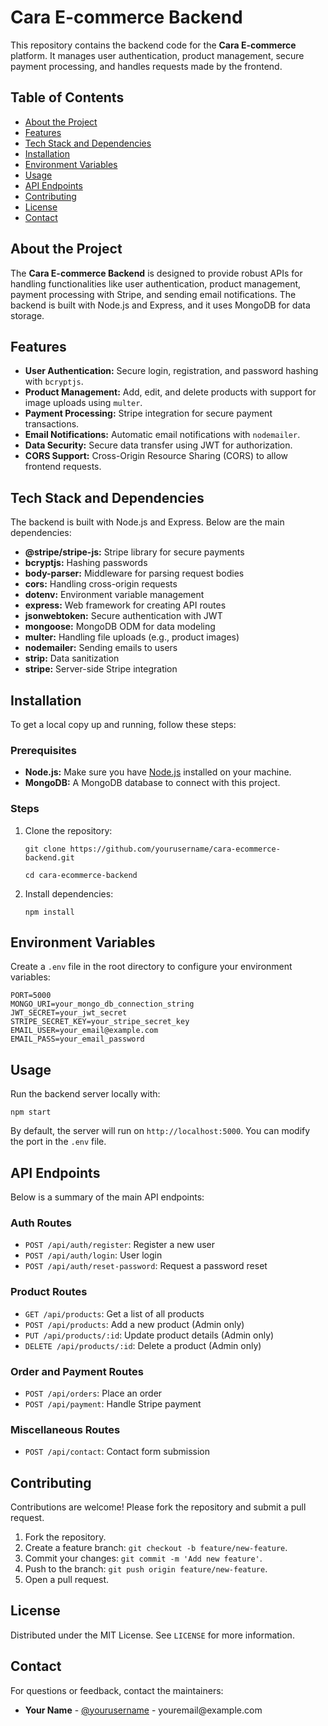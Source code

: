 <h1>Cara E-commerce Backend</h1>

<p>This repository contains the backend code for the <strong>Cara E-commerce</strong> platform. It manages user authentication, product management, secure payment processing, and handles requests made by the frontend.</p>

<h2>Table of Contents</h2>
<ul>
    <li><a href="#about-the-project">About the Project</a></li>
    <li><a href="#features">Features</a></li>
    <li><a href="#tech-stack-and-dependencies">Tech Stack and Dependencies</a></li>
    <li><a href="#installation">Installation</a></li>
    <li><a href="#environment-variables">Environment Variables</a></li>
    <li><a href="#usage">Usage</a></li>
    <li><a href="#api-endpoints">API Endpoints</a></li>
    <li><a href="#contributing">Contributing</a></li>
    <li><a href="#license">License</a></li>
    <li><a href="#contact">Contact</a></li>
</ul>

<h2 id="about-the-project">About the Project</h2>
<p>The <strong>Cara E-commerce Backend</strong> is designed to provide robust APIs for handling functionalities like user authentication, product management, payment processing with Stripe, and sending email notifications. The backend is built with Node.js and Express, and it uses MongoDB for data storage.</p>

<h2 id="features">Features</h2>
<ul>
    <li><strong>User Authentication:</strong> Secure login, registration, and password hashing with <code>bcryptjs</code>.</li>
    <li><strong>Product Management:</strong> Add, edit, and delete products with support for image uploads using <code>multer</code>.</li>
    <li><strong>Payment Processing:</strong> Stripe integration for secure payment transactions.</li>
    <li><strong>Email Notifications:</strong> Automatic email notifications with <code>nodemailer</code>.</li>
    <li><strong>Data Security:</strong> Secure data transfer using JWT for authorization.</li>
    <li><strong>CORS Support:</strong> Cross-Origin Resource Sharing (CORS) to allow frontend requests.</li>
</ul>

<h2 id="tech-stack-and-dependencies">Tech Stack and Dependencies</h2>
<p>The backend is built with Node.js and Express. Below are the main dependencies:</p>
<ul>
    <li><strong>@stripe/stripe-js:</strong> Stripe library for secure payments</li>
    <li><strong>bcryptjs:</strong> Hashing passwords</li>
    <li><strong>body-parser:</strong> Middleware for parsing request bodies</li>
    <li><strong>cors:</strong> Handling cross-origin requests</li>
    <li><strong>dotenv:</strong> Environment variable management</li>
    <li><strong>express:</strong> Web framework for creating API routes</li>
    <li><strong>jsonwebtoken:</strong> Secure authentication with JWT</li>
    <li><strong>mongoose:</strong> MongoDB ODM for data modeling</li>
    <li><strong>multer:</strong> Handling file uploads (e.g., product images)</li>
    <li><strong>nodemailer:</strong> Sending emails to users</li>
    <li><strong>strip:</strong> Data sanitization</li>
    <li><strong>stripe:</strong> Server-side Stripe integration</li>
</ul>

<h2 id="installation">Installation</h2>
<p>To get a local copy up and running, follow these steps:</p>

<h3>Prerequisites</h3>
<ul>
    <li><strong>Node.js:</strong> Make sure you have <a href="https://nodejs.org/">Node.js</a> installed on your machine.</li>
    <li><strong>MongoDB:</strong> A MongoDB database to connect with this project.</li>
</ul>

<h3>Steps</h3>
<ol>
    <li>Clone the repository:
        <pre><code>git clone https://github.com/yourusername/cara-ecommerce-backend.git</code></pre>
        <pre><code>cd cara-ecommerce-backend</code></pre>
    </li>
    <li>Install dependencies:
        <pre><code>npm install</code></pre>
    </li>
</ol>

<h2 id="environment-variables">Environment Variables</h2>
<p>Create a <code>.env</code> file in the root directory to configure your environment variables:</p>

<pre><code>PORT=5000
MONGO_URI=your_mongo_db_connection_string
JWT_SECRET=your_jwt_secret
STRIPE_SECRET_KEY=your_stripe_secret_key
EMAIL_USER=your_email@example.com
EMAIL_PASS=your_email_password
</code></pre>

<h2 id="usage">Usage</h2>
<p>Run the backend server locally with:</p>
<pre><code>npm start</code></pre>
<p>By default, the server will run on <code>http://localhost:5000</code>. You can modify the port in the <code>.env</code> file.</p>

<h2 id="api-endpoints">API Endpoints</h2>
<p>Below is a summary of the main API endpoints:</p>

<h3>Auth Routes</h3>
<ul>
    <li><code>POST /api/auth/register</code>: Register a new user</li>
    <li><code>POST /api/auth/login</code>: User login</li>
    <li><code>POST /api/auth/reset-password</code>: Request a password reset</li>
</ul>

<h3>Product Routes</h3>
<ul>
    <li><code>GET /api/products</code>: Get a list of all products</li>
    <li><code>POST /api/products</code>: Add a new product (Admin only)</li>
    <li><code>PUT /api/products/:id</code>: Update product details (Admin only)</li>
    <li><code>DELETE /api/products/:id</code>: Delete a product (Admin only)</li>
</ul>

<h3>Order and Payment Routes</h3>
<ul>
    <li><code>POST /api/orders</code>: Place an order</li>
    <li><code>POST /api/payment</code>: Handle Stripe payment</li>
</ul>

<h3>Miscellaneous Routes</h3>
<ul>
    <li><code>POST /api/contact</code>: Contact form submission</li>
</ul>

<h2 id="contributing">Contributing</h2>
<p>Contributions are welcome! Please fork the repository and submit a pull request.</p>
<ol>
    <li>Fork the repository.</li>
    <li>Create a feature branch: <code>git checkout -b feature/new-feature</code>.</li>
    <li>Commit your changes: <code>git commit -m 'Add new feature'</code>.</li>
    <li>Push to the branch: <code>git push origin feature/new-feature</code>.</li>
    <li>Open a pull request.</li>
</ol>

<h2 id="license">License</h2>
<p>Distributed under the MIT License. See <code>LICENSE</code> for more information.</p>

<h2 id="contact">Contact</h2>
<p>For questions or feedback, contact the maintainers:</p>
<ul>
    <li><strong>Your Name</strong> - <a href="https://github.com/yourusername">@yourusername</a> - youremail@example.com</li>
</ul>
